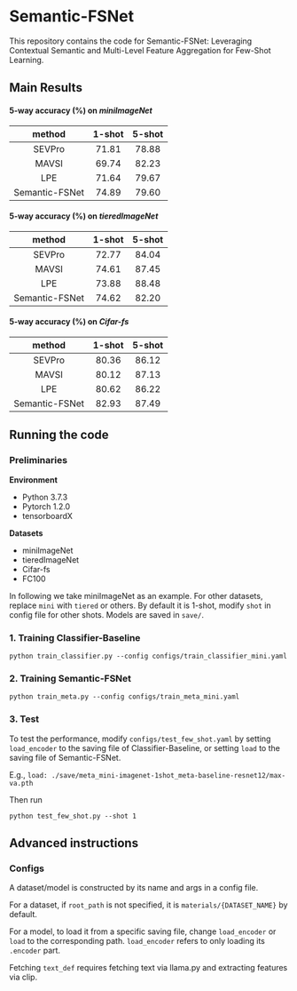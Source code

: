 # Semantic-FSNet

This repository contains the code for  Semantic-FSNet: Leveraging Contextual Semantic and Multi-Level Feature Aggregation for Few-Shot Learning.

## Main Results

#### 5-way accuracy (%) on *miniImageNet*

|     method     | 1-shot | 5-shot |
| :------------: | :----: | :----: |
|     SEVPro     | 71.81  | 78.88  |
|     MAVSI      | 69.74  | 82.23  |
|      LPE       | 71.64  | 79.67  |
| Semantic-FSNet | 74.89  | 79.60  |

#### 5-way accuracy (%) on *tieredImageNet*

|     method     | 1-shot | 5-shot |
| :------------: | :----: | :----: |
|     SEVPro     | 72.77  | 84.04  |
|     MAVSI      | 74.61  | 87.45  |
|      LPE       | 73.88  | 88.48  |
| Semantic-FSNet | 74.62  | 82.20  |

#### 5-way accuracy (%) on *Cifar-fs*

|     method     | 1-shot | 5-shot |
| :------------: | :----: | :----: |
|     SEVPro     | 80.36  | 86.12  |
|     MAVSI      | 80.12  | 87.13  |
|      LPE       | 80.62  | 86.22  |
| Semantic-FSNet | 82.93  | 87.49  |

## Running the code

### Preliminaries

**Environment**

- Python 3.7.3
- Pytorch 1.2.0
- tensorboardX

**Datasets**

- miniImageNet
- tieredImageNet
- Cifar-fs
- FC100

In following we take miniImageNet as an example. For other datasets, replace `mini` with `tiered`  or others.
By default it is 1-shot, modify `shot` in config file for other shots. Models are saved in `save/`.

### 1. Training Classifier-Baseline

```
python train_classifier.py --config configs/train_classifier_mini.yaml
```

### 2. Training Semantic-FSNet

```
python train_meta.py --config configs/train_meta_mini.yaml
```

### 3. Test

To test the performance, modify `configs/test_few_shot.yaml` by setting `load_encoder` to the saving file of Classifier-Baseline, or setting `load` to the saving file of Semantic-FSNet.

E.g., `load: ./save/meta_mini-imagenet-1shot_meta-baseline-resnet12/max-va.pth`

Then run

```
python test_few_shot.py --shot 1
```

## Advanced instructions

### Configs

A dataset/model is constructed by its name and args in a config file.

For a dataset, if `root_path` is not specified, it is `materials/{DATASET_NAME}` by default.

For a model, to load it from a specific saving file, change `load_encoder` or `load` to the corresponding path.
`load_encoder` refers to only loading its `.encoder` part.

Fetching `text_def` requires fetching text via llama.py and extracting features via clip.
